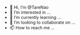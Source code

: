 - 👋 Hi, I’m @TareNao
- 👀 I’m interested in ...
- 🌱 I’m currently learning ...
- 💞️ I’m looking to collaborate on ...
- 📫 How to reach me ...

<!---
TareNao/TareNao is a ✨ special ✨ repository because its `README.md` (this file) appears on your GitHub profile.
You can click the Preview link to take a look at your changes.
--->
